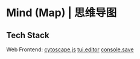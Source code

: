 # Mind (Map) | 思维导图

## Tech Stack
Web Frontend: 
[cytoscape.js](https://js.cytoscape.org/)
[tui.editor](https://github.com/nhn/tui.editor)
[console.save](https://github.com/taurenshaman/console.save)